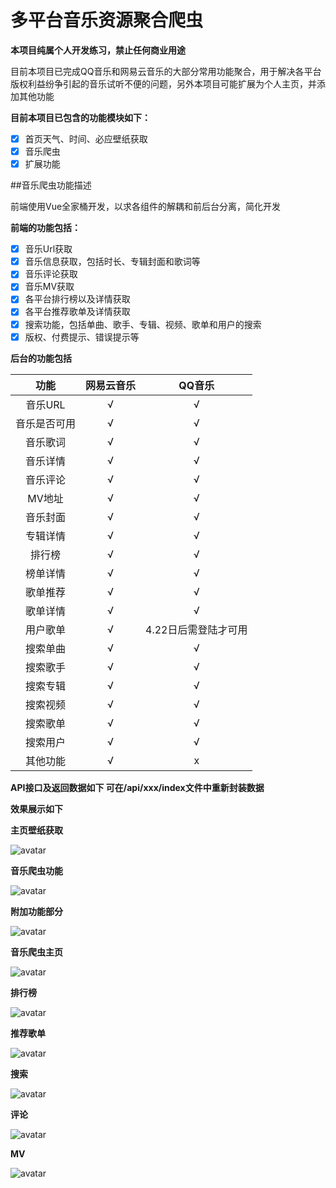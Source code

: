 # 多平台音乐资源聚合爬虫

**本项目纯属个人开发练习，禁止任何商业用途**


目前本项目已完成QQ音乐和网易云音乐的大部分常用功能聚合，用于解决各平台版权利益纷争引起的音乐试听不便的问题，另外本项目可能扩展为个人主页，并添加其他功能

**目前本项目已包含的功能模块如下：**

- [x] 首页天气、时间、必应壁纸获取
- [x] 音乐爬虫
- [x] 扩展功能

##音乐爬虫功能描述

前端使用Vue全家桶开发，以求各组件的解耦和前后台分离，简化开发

**前端的功能包括：**

- [x] 音乐Url获取
- [x] 音乐信息获取，包括时长、专辑封面和歌词等
- [x] 音乐评论获取
- [x] 音乐MV获取
- [x] 各平台排行榜以及详情获取
- [x] 各平台推荐歌单及详情获取
- [x] 搜索功能，包括单曲、歌手、专辑、视频、歌单和用户的搜索
- [x] 版权、付费提示、错误提示等

**后台的功能包括**

| 功能       |网易云音乐|  QQ音乐  |
| :--------:|:-----:|:----:|
| 音乐URL| √ | √ |
| 音乐是否可用| √ | √ |
| 音乐歌词 | √ | √ |
| 音乐详情 | √ | √ |
| 音乐评论 | √ | √ |
| MV地址 | √ | √ |
| 音乐封面 | √ | √ |
| 专辑详情 | √ | √ |
| 排行榜 | √ | √ |
| 榜单详情 | √ | √ |
| 歌单推荐 | √ | √ |
| 歌单详情 | √ | √ |
| 用户歌单 | √ | 4.22日后需登陆才可用 |
| 搜索单曲 | √ | √ |
| 搜索歌手 | √ | √ |
| 搜索专辑 | √ | √ |
| 搜索视频 | √ | √ |
| 搜索歌单 | √ | √ |
| 搜索用户 | √ | √ |
|其他功能  | √ | x |

**API接口及返回数据如下 可在/api/xxx/index文件中重新封装数据**

**效果展示如下**

**主页壁纸获取**

![avatar](./doc/display1.png)

**音乐爬虫功能**

![avatar](./doc/display2.png)

**附加功能部分**

![avatar](./doc/display3.png)

**音乐爬虫主页**

![avatar](./doc/music1.png)

**排行榜**

![avatar](./doc/music2.png)

**推荐歌单**

![avatar](./doc/music3.png)

**搜索**

![avatar](./doc/music4.png)

**评论**

![avatar](./doc/music5.png)

**MV**

![avatar](./doc/music6.png)




